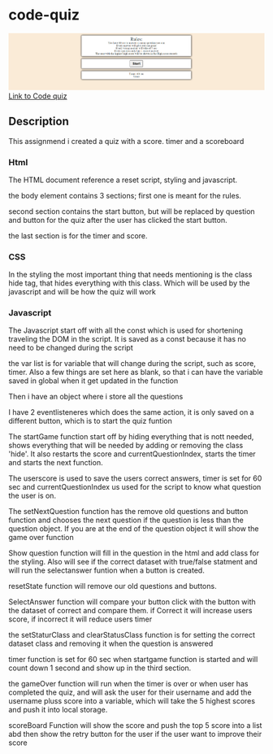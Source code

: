 # code-quiz

![Quiz Image](assets/mainpage.jpg)
[Link to Code quiz](https://nvrtis.github.io/code_quiz/)

## Description

This assignmend i created a quiz with a score. timer and a scoreboard

### Html

The HTML document reference a reset script, styling and javascript. 

the body element contains 3 sections; first one is meant for the rules.

second section contains the start button, but will be replaced by question and button for the quiz after the user has clicked the start button.

the last section is for the timer and score.

### CSS

In the styling the most important thing that needs mentioning is the class hide tag, that hides everything with this class. Which will be used by the javascript and will be how the quiz will work

### Javascript

The Javascript start off with all the const which is used for shortening traveling the DOM in the script. It is saved as a const because it has no need to be changed during the script

the var list is for variable that will change during the script, such as score, timer. Also a few things are set here as blank, so that i can have the variable saved in global when it get updated in the function

Then i have an object where i store all the questions

I have 2 eventlisteneres which does the same action, it is only saved on a different button, which is to start the quiz funtion

The startGame function start off by hiding everything that is nott needed, shows everything that will be needed by adding or removing the class 'hide'. It also restarts the score and currentQuestionIndex, starts the timer and starts the next function.

The userscore is used to save the users correct answers, timer is set for 60 sec and currentQuestionIndex us used for the script to know what question the user is on.

The setNextQuestion function 
has the remove old questions and button function and chooses the next question if the question is less than the question object. If you are at the end of the question object it will show the game over function

Show question function will fill in the question in the html and add class for the styling. Also will see if the correct dataset with true/false statment and will run the selectanswer funtion when a button is created.

resetState function will remove our old questions and buttons.

SelectAnswer function will compare your button click with the button with the dataset of correct and compare them. if Correct it will increase users score, if incorrect it will reduce users timer

the setStaturClass and clearStatusClass function is for setting the correct dataset class and removing it when the question is answered

timer function is set for 60 sec when startgame function is started and will count down 1 second and show up in the third section. 

the gameOver function will run when the timer is over or when user has completed the quiz, and will ask the user for their username and add the username pluss score into a variable, which will take the 5 highest scores and push it into local storage.

scoreBoard Function will show the score and push the top 5 score into a list abd then show the retry button for the user if the user want to improve their score
